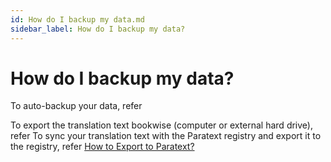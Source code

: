 ```yaml
---
id: How do I backup my data.md 
sidebar_label: How do I backup my data?
---
```


# How do I backup my data?

To auto-backup your data, refer 

To export the translation text bookwise (computer or external hard drive), refer 
To sync your translation text with the Paratext registry and export it to the registry, refer [How to Export to Paratext?](../../Part-2\Settings\How-to-sync-with-Paratext-Registry\p2-3-5-3-how-to-export-paratext.md)

